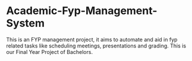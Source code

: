# Academic-Fyp-Management-System
This is an FYP management project, it aims to automate and aid in fyp related tasks like scheduling meetings, presentations and grading. This is our Final Year Project of Bachelors. 
